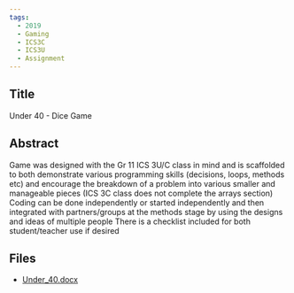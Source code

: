 ```yaml
---
tags:
  - 2019
  - Gaming
  - ICS3C
  - ICS3U
  - Assignment
---
```

    
## Title

Under 40 - Dice Game

## Abstract

Game was designed with the Gr 11 ICS 3U/C class in mind and is scaffolded to both demonstrate various programming skills (decisions, loops, methods etc) and encourage the breakdown of a problem into various smaller and manageable pieces (ICS 3C class does not complete the arrays section)
Coding can be done independently or started independently and then integrated with partners/groups at the methods stage by using the designs and ideas of multiple people
There is a checklist included for both student/teacher use if desired 

## Files

- [Under_40.docx](https://www.russellgordon.ca/acse/cemc-cse-resources/resources/2019/Catherine_McCaffery/Under_40.docx)
